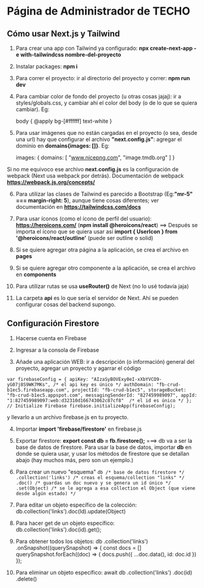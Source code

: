 # Página de Administrador de TECHO

## Cómo usar Next.js y Tailwind

1. Para crear una app con Tailwind ya configurado: **npx create-next-app -e with-tailwindcss nombre-del-proyecto**

2. Instalar packages: **npm i**

3. Para correr el proyecto: ir al directorio del proyecto y correr: **npm run dev**

4. Para cambiar color de fondo del proyecto (u otras cosas jajaj): ir a styles/globals.css, y cambiar ahí el color del body (o de lo que se quiera cambiar). Eg: 

    body {
        @apply bg-[#ffffff] text-white
    }

5. Para usar imágenes que no están cargadas en el proyecto (o sea, desde una url) hay que configurar el archivo **"next.config.js"**: agregar el dominio en **domains{images: []}**. Eg:

    images: {
        domains: [
            "www.nicepng.com", "image.tmdb.org"
        ]
    }

Si no me equivoco ese archivo **next.config.js** es la configuración de webpack (Next usa webpack por detrás). Documentación de webpack **https://webpack.js.org/concepts/**

6. Para utilizar las clases de Tailwind es parecido a Bootstrap (Eg:**"mr-5" === margin-right: 5**), aunque tiene cosas diferentes; ver documentación en **https://tailwindcss.com/docs**

7. Para usar íconos (como el ícono de perfil del usuario): **https://heroicons.com/** (**npm install @heroicons/react**) ==> Después se importa el ícono que se quiera usar así **import { UserIcon } from '@heroicons/react/outline'** (puede ser outline o solid)

8. Si se quiere agregar otra página a la aplicación, se crea el archivo en **pages**

9. Si se quiere agregar otro componente a la aplicación, se crea el archivo en **components**

10. Para utilizar rutas se usa **useRouter()** de Next (no lo usé todavía jaja)

11. La carpeta **api** es lo que sería el servidor de Next. Ahí se pueden configurar cosas del backend supongo.

## Configuración Firestore

1. Hacerse cuenta en Firebase

2. Ingresar a la consola de Firebase 

3. Añade una aplicación WEB: ir a descripción (o información) general del proyecto, agregar un proyecto y agarrar el código

`var firebaseConfig = {
    apiKey: "AIzaSyBOVExy0eI-xXbYVCO9-yG07j8S9WK7MKs", /* el api key es único */
    authDomain: "fb-crud-b1ec5.firebaseapp.com",
    projectId: "fb-crud-b1ec5",
    storageBucket: "fb-crud-b1ec5.appspot.com",
    messagingSenderId: "827459989097",
    appId: "1:827459989097:web:d32310d166743062c87cf8"  /* el id es único */
  };
  // Initialize Firebase
  firebase.initializeApp(firebaseConfig);`

y llevarlo a un archivo firebase.js en tu proyecto.

4. Importar  **import 'firebase/firestore'** en firebase.js

5. Exportar firestore: **export const db = fb.firestore();** ===> db va a ser la base de datos de firestore. Para usar la base de datos, importar **db** en donde se quiera usar, y usar los métodos de firestore que se detallan abajo (hay muchos más, pero son un ejemplo.)

6. Para crear un nuevo "esquema"
                    `db /* base de datos firestore */
                    .collection('links') /* creas el esquema/collection "links" */
                    .doc() /* guardas un doc nuevo y se genera un id único */
                    .set(Object) /* se le agrega a esa collection el Object (que viene desde algún estado) */`

7. Para editar un objeto específico de la colección: 
    db.collection('links').doc(Id).update(Object)

8. Para hacer get de un objeto específico: 
    db.collection('links').doc(id).get();

9. Para obtener todos los objetos:
            db <!-- la firestore -->
            .collection('links') <!-- la colección -->
            .onSnapshot((querySnapshot) => { 
                const docs = []
                querySnapshot.forEach((doc) => { <!-- los objetos que vienen en un arreglo -->
                    docs.push({ ...doc.data(), id: doc.id })
                });

10. Para eliminar un objeto específico:
        await   db <!-- se debe usar AWAIT o Promesas porque son operaciones asíncronas -->
                .collection('links') <!-- colección -->
                .doc(id)    <!-- obtengo objeto por ID -->
                .delete()   <!-- borro el objeto que coincide con ese ID -->
